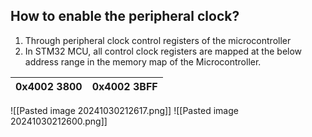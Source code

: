 ## How to enable  the peripheral clock?
1. Through peripheral clock control registers of the microcontroller
2. In STM32 MCU, all control clock registers are mapped at the  below address range in the memory map of the Microcontroller.

| 0x4002 3800 | 0x4002 3BFF |
| --- | --- |
![[Pasted image 20241030212617.png]]
![[Pasted image 20241030212600.png]]


